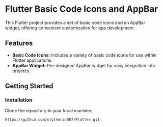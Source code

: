 # Flutter Basic Code Icons and AppBar

This Flutter project provides a set of basic code icons and an AppBar widget, offering convenient customization for app development.

## Features

- **Basic Code Icons:** Includes a variety of basic code icons for use within Flutter applications.
- **AppBar Widget:** Pre-designed AppBar widget for easy integration into projects.

## Getting Started

### Installation

Clone the repository to your local machine:

```bash
https://github.com/slytherin007/Flutter.git
